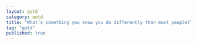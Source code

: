 ```yaml
---
layout: qotd  
category: qotd  
title: "What’s something you know you do differently than most people?"  
tag: "qotd"
published: true
---
```

